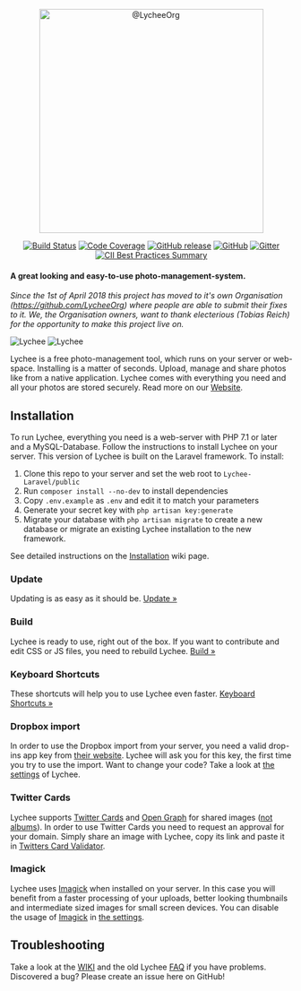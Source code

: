 <p align="center"><img src="https://raw.githubusercontent.com/LycheeOrg/Lychee-Laravel/master/Banner.png" width="400px" alt="@LycheeOrg"></p>

<p align="center">
<a href="https://travis-ci.com/LycheeOrg/Lychee-Laravel"><img src="https://travis-ci.com/LycheeOrg/Lychee-Laravel.svg?branch=master" alt="Build Status"></a>
<a href="https://codecov.io/gh/LycheeOrg/Lychee-Laravel"><img src="https://codecov.io/gh/LycheeOrg/Lychee-Laravel/branch/master/graph/badge.svg" alt="Code Coverage"></a>
<a href="https://github.com/LycheeOrg/Lychee-Laravel/releases"><img alt="GitHub release" src="https://img.shields.io/github/release-pre/LycheeOrg/Lychee-Laravel.svg"></a>
<a href="https://github.com/LycheeOrg/Lychee-Laravel/blob/master/LICENSE"><img alt="GitHub" src="https://img.shields.io/github/license/LycheeOrg/Lychee-Laravel.svg"></a>
<a href="https://gitter.im/LycheeOrg/Lobby"><img src="https://img.shields.io/gitter/room/LycheeOrg/Lobby.svg?logo=gitter" alt="Gitter"></a>
<a href="https://bestpractices.coreinfrastructure.org/projects/2855"><img alt="CII Best Practices Summary" src="https://img.shields.io/cii/summary/2855.svg"></a>
</p>


#### A great looking and easy-to-use photo-management-system.

*Since the 1st of April 2018 this project has moved to it's own Organisation (https://github.com/LycheeOrg) where people are able to submit their fixes to it. We, the Organisation owners, want to thank electerious (Tobias Reich) for the opportunity to make this project live on.*

![Lychee](https://camo.githubusercontent.com/b9010f02c634219795950e034f511f4cf4af5c60/68747470733a2f2f732e656c6563746572696f75732e636f6d2f696d616765732f6c79636865652f312e6a706567)
![Lychee](https://camo.githubusercontent.com/5484591f0b15b6ba27d4845b292cc5d3a988b3b9/68747470733a2f2f732e656c6563746572696f75732e636f6d2f696d616765732f6c79636865652f322e6a706567)

Lychee is a free photo-management tool, which runs on your server or web-space. Installing is a matter of seconds. Upload, manage and share photos like from a native application. Lychee comes with everything you need and all your photos are stored securely. Read more on our [Website](https://LycheeOrg.github.io).

## Installation


To run Lychee, everything you need is a web-server with PHP 7.1 or later and a MySQL-Database. Follow the instructions to install Lychee on your server. This version of Lychee is built on the Laravel framework. To install:

1. Clone this repo to your server and set the web root to `Lychee-Laravel/public`
2. Run `composer install --no-dev` to install dependencies
3. Copy `.env.example` as `.env` and edit it to match your parameters
4. Generate your secret key with `php artisan key:generate`
5. Migrate your database with `php artisan migrate` to create a new database or migrate an existing Lychee installation to the new framework.

See detailed instructions on the [Installation](https://github.com/LycheeOrg/Lychee-Laravel/wiki/Install) wiki page.
<!--
## How to use

You can use Lychee right after the installation. Here are some advanced features to get the most out of it.
-->
<!-- ### Settings

Sign in and click the gear in the top left corner to change your settings. If you want to edit them manually: MySQL details are stored in `data/config.php`. Other options and hidden settings are stored directly in the database. [Settings &#187;](https://github.com/LycheeOrg/Lychee-Laravel/wiki/Settings) -->

### Update

Updating is as easy as it should be.  [Update &#187;](https://github.com/LycheeOrg/Lychee/wiki/Update)

### Build

Lychee is ready to use, right out of the box. If you want to contribute and edit CSS or JS files, you need to rebuild Lychee. [Build &#187;](https://github.com/LycheeOrg/Lychee/wiki/Build)

### Keyboard Shortcuts

These shortcuts will help you to use Lychee even faster. [Keyboard Shortcuts &#187;](https://github.com/LycheeOrg/Lychee/wiki/Keyboard%20Shortcuts)

### Dropbox import

In order to use the Dropbox import from your server, you need a valid drop-ins app key from [their website](https://www.dropbox.com/developers/apps/create). Lychee will ask you for this key, the first time you try to use the import. Want to change your code? Take a look at [the settings](https://github.com/LycheeOrg/Lychee/wiki/Settings) of Lychee.

### Twitter Cards

Lychee supports [Twitter Cards](https://dev.twitter.com/docs/cards) and [Open Graph](http://opengraphprotocol.org) for shared images ([not albums](https://github.com/electerious/Lychee/issues/384)). In order to use Twitter Cards you need to request an approval for your domain. Simply share an image with Lychee, copy its link and paste it in [Twitters Card Validator](https://dev.twitter.com/docs/cards/validation/validator).

### Imagick

Lychee uses [Imagick](https://www.imagemagick.org) when installed on your server. In this case you will benefit from a faster processing of your uploads, better looking thumbnails and intermediate sized images for small screen devices. You can disable the usage of [Imagick](https://www.imagemagick.org) in [the settings](https://github.com/LycheeOrg/Lychee/wiki/Settings).
<!--
### Docker

Browse the [Docker Hub Registry](https://hub.docker.com/r/) for various automated Lychee-Docker builds.
Various docker builds include :
- [LinuxServer.io build](https://hub.docker.com/r/linuxserver/lychee/)
- [ARMHF based Linuxserver.io build](https://hub.docker.com/r/lsioarmhf/lychee/)
-->
## Troubleshooting

Take a look at the [WIKI](https://github.com/LycheeOrg/Lychee-Laravel/wiki/) and the old Lychee [FAQ](https://github.com/LycheeOrg/Lychee/wiki/FAQ) if you have problems. Discovered a bug? Please create an issue here on GitHub!
